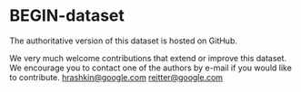 BEGIN-dataset
=============

The authoritative version of this dataset is hosted on GitHub.

We very much welcome contributions that extend or improve this dataset.
We encourage you to contact one of the authors by e-mail if you would
like to contribute. <hrashkin@google.com> <reitter@google.com>

